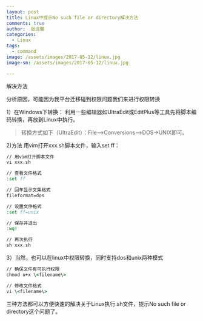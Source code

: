 ```yaml
---
layout: post
title: Linux中提示No such file or directory解决方法
comments: true
author:  张远馨
categories: 
  - Linux
tags:
  - command
image: /assets/images/2017-05-12/linux.jpg
image-sm: /assets/images/2017-05-12/linux.jpg

---
```


解决方法

分析原因，可能因为我平台迁移碰到权限问题我们来进行权限转换

1）在Windows下转换：
利用一些编辑器如UltraEdit或EditPlus等工具先将脚本编码转换，再放到Linux中执行。
> 转换方式如下（UltraEdit）：File-->Conversions-->DOS->UNIX即可。

2)方法
用vim打开xxx.sh脚本文件，输入set ff：

```cmd
// 用vim打开脚本文件
vi xxx.sh 

// 查看文件格式
:set ff  

// 回车显示文集格式
fileformat=dos

// 设置文件格式
:set ff=unix 

// 保存并退出
:wq!

// 再次执行
sh xxx.sh

```

3）当然，也可以在linux中权限转换，同时支持dos和unix两种模式

```cmd
// 确保文件有可执行权限
chmod u+x \<filename\> 

// 修改文件格式
vi \<filename\> 

```

三种方法都可以方便快速的解决关于Linux执行.sh文件，提示No such file or directory这个问题了。